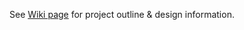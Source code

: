See [Wiki page](https://github.com/codefortallahassee/eventhub/wiki) for project outline & design information.  
